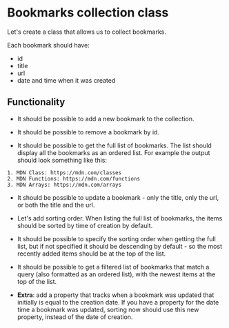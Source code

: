 # Bookmarks collection class

Let's create a class that allows us to collect bookmarks.

Each bookmark should have:

- id
- title
- url
- date and time when it was created

## Functionality

- It should be possible to add a new bookmark to the collection.

- It should be possible to remove a bookmark by id.

- It should be possible to get the full list of bookmarks. The list should display all the bookmarks as an ordered list. For example the output should look something like this:

```
1. MDN Class: https://mdn.com/classes
2. MDN Functions: https://mdn.com/functions
3. MDN Arrays: https://mdn.com/arrays
```

- It should be possible to update a bookmark - only the title, only the url, or both the title and the url.

- Let's add sorting order. When listing the full list of bookmarks, the items should be sorted by time of creation by default.

- It should be possible to specify the sorting order when getting the full list, but if not specified it should be descending by default - so the most recently added items should be at the top of the list.

- It should be possible to get a filtered list of bookmarks that match a query (also formatted as an ordered list), with the newest items at the top of the list.

- **Extra**: add a property that tracks when a bookmark was updated that initially is equal to the creation date. If you have a property for the date time a bookmark was updated, sorting now should use this new property, instead of the date of creation.

